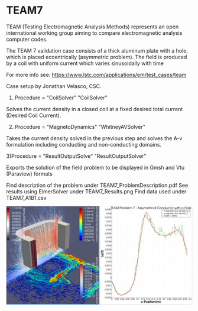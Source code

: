 # TEAM7

TEAM (Testing Electromagnetic Analysis Methods) represents an open
international working group aiming to compare electromagnetic
analysis computer codes.

The TEAM 7 validation case consists of a thick aluminum plate with a hole,
which is placed eccentrically (asymmetric problem). The field is produced
by a coil with uniform current which varies sinusoidally with time

For more info see:
https://www.lstc.com/applications/em/test_cases/team


Case setup by Jonathan Velasco, CSC. 

1) Procedure = "CoilSolver" "CoilSolver"

Solves the current density in a closed coil at a fixed desired total current (Desired Coil Current).


2) Procedure = "MagnetoDynamics" "WhitneyAVSolver"

Takes the current density solved in the previous step and solves the A-v formulation including conducting and non-conducting domains.

3)Procedure = "ResultOutputSolve" "ResultOutputSolver"

Exports the solution of the field problem to be displayed in Gmsh and Vtu (Paraview) formats


Find description of the problem under TEAM7_ProblemDescription.pdf
See results using ElmerSolver under TEAM7_Results.png
Find data used under TEAM7_A1B1.csv 

![TEAM Problem 7](TEAM7_Results.png)
